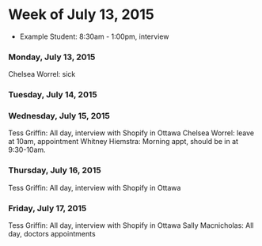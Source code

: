 # Week of July 13, 2015

* Example Student: 8:30am - 1:00pm, interview

### Monday, July 13, 2015
Chelsea Worrel: sick

### Tuesday, July 14, 2015

### Wednesday, July 15, 2015
Tess Griffin: All day, interview with Shopify in Ottawa
Chelsea Worrel: leave at 10am, appointment
Whitney Hiemstra: Morning appt, should be in at 9:30-10am.
### Thursday, July 16, 2015
Tess Griffin: All day, interview with Shopify in Ottawa
### Friday, July 17, 2015
Tess Griffin: All day, interview with Shopify in Ottawa
Sally Macnicholas: All day, doctors appointments
